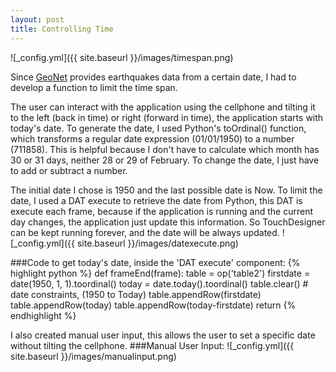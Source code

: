 ```yaml
---
layout: post
title: Controlling Time
---
```


![_config.yml]({{ site.baseurl }}/images/timespan.png)

Since [GeoNet](geonet.org.nz) provides earthquakes data from a certain date, I had to develop a function to limit the time span.

The user can interact with the application using the cellphone and tilting it to the left (back in time) or right (forward in time), the application starts with today's date. To generate the date, I used Python's toOrdinal() function, which transforms a regular date expression (01/01/1950) to a number (711858). This is helpful because I don't have to calculate which month has 30 or 31 days, neither 28 or 29 of February. To change the date, I just have to add or subtract a number.

The initial date I chose is 1950 and the last possible date is Now. To limit the date, I used a DAT execute to retrieve the date from Python, this DAT is execute each frame, because if the application is running and the current day changes, the application just update this information. So TouchDesigner can be kept running forever, and the date will be always updated.
![_config.yml]({{ site.baseurl }}/images/datexecute.png)

###Code to get today's date, inside the 'DAT execute' component:
{% highlight python %}
def frameEnd(frame):
	table = op('table2')
	firstdate = date(1950, 1, 1).toordinal()
	today = date.today().toordinal()
	table.clear()
	# date constraints, (1950 to Today)
	table.appendRow(firstdate)
	table.appendRow(today)
	table.appendRow(today-firstdate)
	return
{% endhighlight %}

I also created manual user input, this allows the user to set a specific date without tilting the cellphone.
###Manual User Input:
![_config.yml]({{ site.baseurl }}/images/manualinput.png)
